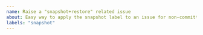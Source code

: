 ```yaml
---
name: Raise a "snapshot+restore" related issue
about: Easy way to apply the snapshot label to an issue for non-committers
labels: "snapshot"
---
```


